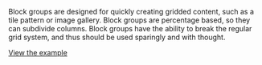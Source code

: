 Block groups are designed for quickly creating gridded content, such as a tile pattern or image gallery. Block groups are percentage based, so they can subdivide columns. Block groups have the ability to break the regular grid system, and thus should be used sparingly and with thought.

[View the example](../page-layouts/grid#block-groups)

